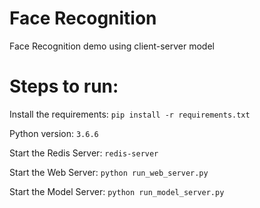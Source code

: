 # Face Recognition

Face Recognition demo using client-server model

# Steps to run:

Install the requirements:
`pip install -r requirements.txt`

Python version:
`3.6.6`

Start the Redis Server:
`redis-server`

Start the Web Server:
`python run_web_server.py`

Start the Model Server:
`python run_model_server.py`
